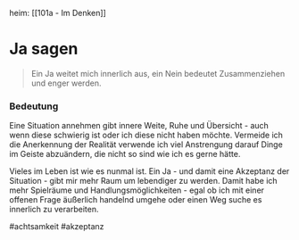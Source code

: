 heim: [[101a - Im Denken]]
# Ja sagen
> Ein Ja weitet mich innerlich aus, ein Nein bedeutet Zusammenziehen und enger werden.

### Bedeutung
Eine Situation annehmen gibt innere Weite, Ruhe und Übersicht - auch wenn diese schwierig ist oder ich diese nicht haben möchte. Vermeide ich die Anerkennung der Realität verwende ich viel Anstrengung darauf Dinge im Geiste abzuändern, die nicht so sind wie ich es gerne hätte.

Vieles im Leben ist wie es nunmal ist. Ein Ja - und damit eine Akzeptanz der Situation - gibt mir mehr Raum um lebendiger zu werden. Damit habe ich mehr Spielräume und Handlungsmöglichkeiten - egal ob ich mit einer offenen Frage äußerlich handelnd umgehe oder einen Weg suche es innerlich zu verarbeiten.

#achtsamkeit #akzeptanz


